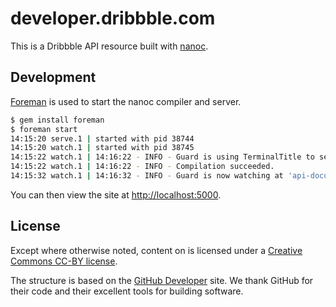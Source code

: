 # developer.dribbble.com

This is a Dribbble API resource built with [nanoc](https://github.com/nanoc/nanoc).

## Development

[Foreman](https://github.com/ddollar/foreman) is used to start the nanoc compiler and server.

```sh
$ gem install foreman
$ foreman start
14:15:20 serve.1 | started with pid 38744
14:15:20 watch.1 | started with pid 38745
14:15:22 watch.1 | 14:16:22 - INFO - Guard is using TerminalTitle to send notifications.
14:15:22 watch.1 | 14:16:22 - INFO - Compilation succeeded.
14:15:32 watch.1 | 14:16:32 - INFO - Guard is now watching at 'api-documentation'
```

You can then view the site at [http://localhost:5000](http://localhost:5000).

## License

Except where otherwise noted, content on is licensed under a [Creative Commons CC-BY license](http://creativecommons.org/licenses/by/3.0/us/).

The structure is based on the [GitHub Developer](https://github.com/github/developer.github.com) site. We thank GitHub for their code and their excellent tools for building software.
